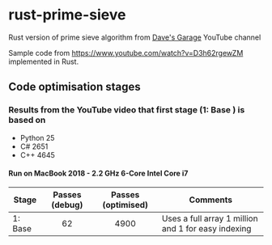 # rust-prime-sieve
Rust version of prime sieve algorithm from [Dave's Garage](https://www.youtube.com/channel/UCNzszbnvQeFzObW0ghk0Ckw) YouTube channel

Sample code from https://www.youtube.com/watch?v=D3h62rgewZM implemented in Rust.

## Code optimisation stages

### Results from the YouTube video that first stage (1: Base ) is based on
- Python   25
- C#     2651
- C++    4645
  
#### Run on MacBook 2018 - 2.2 GHz 6-Core Intel Core i7

| Stage    | Passes (debug) | Passes (optimised) | Comments                                            |
|   ---    |     :---:      |       :---:        |                         ---                         |
| 1: Base  |       62       |       4900         | Uses a full array 1 million and 1 for easy indexing |
